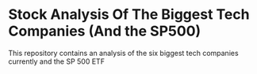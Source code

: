 # Stock Analysis Of The Biggest Tech Companies (And the SP500)
This repository contains an analysis of the six biggest tech companies currently and the SP 500 ETF
